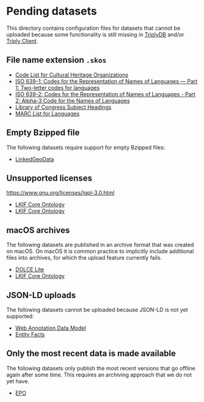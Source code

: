 # Pending datasets

This directory contains configuration files for datasets that cannot
be uploaded because some functionality is still missing in
[TriplyDB](https://triplydb.com) and/or [Triply
Client](https://triply.cc/docs/triply-client-js).

## File name extension `.skos`

  - [Code List for Cultural Heritage Organizations](loc_organizations.json)
  - [ISO 639-1: Codes for the Representation of Names of Languages ― Part 1: Two-letter codes for languages](loc_iso639-1.json)
  - [ISO 639-2: Codes for the Representation of Names of Languages - Part 2: Alpha-3 Code for the Names of Languages](loc_iso639-2.json)
  - [Library of Congress Subject Headings](lcsh.json)
  - [MARC List for Languages](loc_languages.json)

## Empty Bzipped file

The following datasets require support for empty Bzipped files:

  - [LinkedGeoData](LinkedGeoData.json)

## Unsupported licenses

<https://www.gnu.org/licenses/lgpl-3.0.html>

  - [LKIF Core Ontology](lkif@1.0.3.json)
  - [LKIF Core Ontology](lkif@1.1.json)

## macOS archives

The following datasets are published in an archive format that was
created on macOS.  On macOS it is common practice to implicitly
include additional files into archives, for which the upload feature
currently fails.

  - [DOLCE Lite](dolce-lite@3.9.7.json)
  - [LKIF Core Ontology](lkif@1.0.3.json)

## JSON-LD uploads

The following datasets cannot be uploaded because JSON-LD is not yet
supported:

  - [Web Annotation Data Model](anno.json)
  - [Entity Facts](entity-facts.json)

## Only the most recent data is made available

The following datasets only publish the most recent versions that go
offline again after some time.  This requires an archiving approach
that we do not yet have.

  - [EPO](epo.json)
